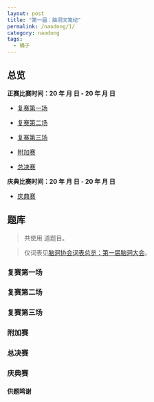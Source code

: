 ```yaml
---
layout: post
title: "第一届：脑洞文笺纪"
permalink: /naodong/1/
category: naodong
tags:
  - 桶子
---
```


## 总览


**正赛比赛时间：20 年  月  日 - 20 年  月  日**

- [复赛第一场](#复赛第一场)
- [复赛第二场](#复赛第二场)
- [复赛第三场](#复赛第三场)

- [附加赛](#附加赛)

- [总决赛](#总决赛)

**庆典比赛时间：20 年  月  日 - 20 年  月  日**

- [庆典赛](#庆典赛)

## 题库

> 共使用  道题目。

> 仅词表见[脑洞协会词表总览：第一届脑洞大会](https://naodongdahui.github.io/zonglan/#脑洞1)。

### 复赛第一场



### 复赛第二场



### 复赛第三场



### 附加赛



### 总决赛



### 庆典赛



#### 供题鸣谢